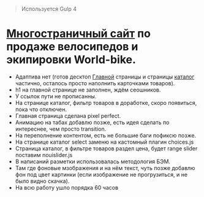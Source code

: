> Используется Gulp 4

# [Многостраничный сайт](https://alexlancev.github.io/world-bike/) по продаже велосипедов и экипировки World-bike.

- Адаптива нет (готов десктоп [Главной](https://alexlancev.github.io/world-bike/) страницы и страницы [каталог](https://alexlancev.github.io/world-bike/catalog-page.html) частично, осталось просто наполнить карточками товаров).
- h1 на главной странице не заполнен, ждём сеошников.
- У ссылок пути не прописанны.
- На странице каталог, фильтр товаров в доработке, скоро появиться, пока что отключен.
- Главная страница сделана pixel perfect.
- Анимацию на табах добавлю позже, есть идея сделать по интереснее, чем просто transition.
- На переполнение контентом, есть не большие баги пофиксю позже.
- На странице каталог select заменю на кастомный плагин choices.js
- Страница каталог, в фильтре товаров раздел цена, будет range slider поставим nouislider.js
- В написаний разметки использовалась методология БЭМ.
- Там где фоновые мзображения и на нём текст, чуть позже добавлю фон под цвет картинки (если изображение не прогрузиться, и не было видно скачка).
- На всю работу ушло порядка 60 часов
